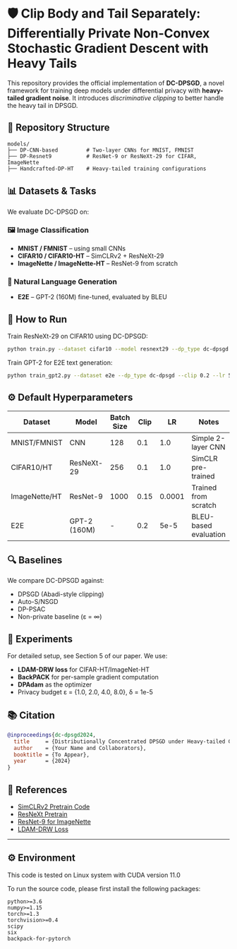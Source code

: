 # 🛡️ Clip Body and Tail Separately: Differentially Private Non-Convex Stochastic Gradient Descent with Heavy Tails

This repository provides the official implementation of **DC-DPSGD**, a novel framework for training deep models under differential privacy with **heavy-tailed gradient noise**. It introduces *discriminative clipping* to better handle the heavy tail in DPSGD.

## 📁 Repository Structure

```
models/
├── DP-CNN-based         # Two-layer CNNs for MNIST, FMNIST
├── DP-Resnet9           # ResNet-9 or ResNeXt-29 for CIFAR, ImageNette
├── Handcrafted-DP-HT    # Heavy-tailed training configurations
```

## 📊 Datasets & Tasks

We evaluate DC-DPSGD on:

### 🖼️ Image Classification
- **MNIST / FMNIST** – using small CNNs
- **CIFAR10 / CIFAR10-HT** – SimCLRv2 + ResNeXt-29
- **ImageNette / ImageNette-HT** – ResNet-9 from scratch

### 📝 Natural Language Generation
- **E2E** – GPT-2 (160M) fine-tuned, evaluated by BLEU

## 🚀 How to Run

Train ResNeXt-29 on CIFAR10 using DC-DPSGD:

```bash
python train.py --dataset cifar10 --model resnext29 --dp_type dc-dpsgd --epsilon 8.0 --lr 1.0 --clip 0.1
```

Train GPT-2 for E2E text generation:

```bash
python train_gpt2.py --dataset e2e --dp_type dc-dpsgd --clip 0.2 --lr 5e-5
```

## ⚙️ Default Hyperparameters

| Dataset        | Model        | Batch Size | Clip  | LR     | Notes                     |
|----------------|--------------|------------|-------|--------|---------------------------|
| MNIST/FMNIST   | CNN          | 128        | 0.1   | 1.0    | Simple 2-layer CNN        |
| CIFAR10/HT     | ResNeXt-29   | 256        | 0.1   | 1.0    | SimCLR pre-trained        |
| ImageNette/HT  | ResNet-9     | 1000       | 0.15  | 0.0001 | Trained from scratch      |
| E2E            | GPT-2 (160M) | -          | 0.2   | 5e-5   | BLEU-based evaluation     |

## 🔍 Baselines

We compare DC-DPSGD against:
- DPSGD (Abadi-style clipping)
- Auto-S/NSGD
- DP-PSAC
- Non-private baseline (ε = ∞)

## 🧪 Experiments

For detailed setup, see Section 5 of our paper. We use:
- **LDAM-DRW loss** for CIFAR-HT/ImageNet-HT
- **BackPACK** for per-sample gradient computation
- **DPAdam** as the optimizer
- Privacy budget ε = {1.0, 2.0, 4.0, 8.0}, δ = 1e-5

## 📚 Citation

```bibtex
@inproceedings{dc-dpsgd2024,
  title     = {Distributionally Concentrated DPSGD under Heavy-tailed Gradients},
  author    = {Your Name and Collaborators},
  booktitle = {To Appear},
  year      = {2024}
}
```

## 🔗 References

- [SimCLRv2 Pretrain Code](https://github.com/ftamer/Handcrafted-DP)
- [ResNeXt Pretrain](https://github.com/ftamer/Handcrafted-DP)
- [ResNet-9 for ImageNette](https://github.com/cbenitezb21/Resnet9)
- [LDAM-DRW Loss](https://github.com/kaidic/LDAM-DRW)

---


## ⚙️ Environment
This code is tested on Linux system with CUDA version 11.0

To run the source code, please first install the following packages:

```
python>=3.6
numpy>=1.15
torch>=1.3
torchvision>=0.4
scipy
six
backpack-for-pytorch
```

